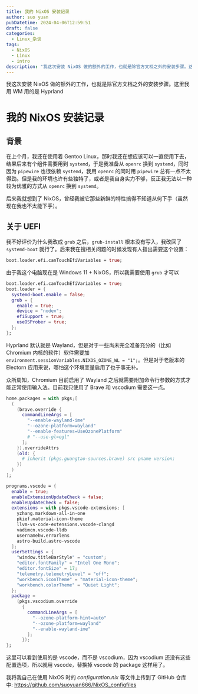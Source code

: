 ```yaml
---
title: 我的 NixOS 安装记录
author: suo yuan
pubDatetime: 2024-04-06T12:59:51
draft: false
categories:
  - Linux_杂谈
tags:
  - NixOS
  - Linux
  - intro
description: "我这次安装 NixOS 做的额外的工作，也就是除官方文档之外的安装步骤。这里我用 WM 用的是 Hyprland"
---
```


<!--more-->
我这次安装 NixOS 做的额外的工作，也就是除官方文档之外的安装步骤。这里我用 WM 用的是 Hyprland
<!--more-->

# 我的 NixOS 安装记录

## 背景

在上个月，我还在使用着 Gentoo Linux，那时我还在想应该可以一直使用下去，结果后来有个组件需要用到 `systemd`，于是我准备从 `openrc` 换到 `systemd`，同时因为 `pipewire` 也很依赖 `systemd`，我用 `openrc` 的同时用 `pipewire` 总有一点不太得劲。但是我的环境也许有些独特了，或者是我自身实力不够，反正我无法以一种较为优雅的方式从 `openrc` 换到 `systemd`。

后来我就想到了 NixOS，曾经我被它那些新鲜的特性搞得不知道从何下手（虽然现在我也不太能下手）。

## 关于 UEFI

我不好评价为什么我改成 `grub` 之后，`grub-install` 根本没有写入，我改回了 `systemd-boot` 就行了。后来我在搜相关问题的时候发现有人指出需要这个设置：

```nix
boot.loader.efi.canTouchEfiVariables = true;
```

由于我这个电脑现在是 Windows 11 + NixOS，所以我需要使用 `grub` 才可以

```nix
boot.loader.efi.canTouchEfiVariables = true;
boot.loader = {
  systemd-boot.enable = false;
  grub = {
    enable = true;
    device = "nodev";
    efiSupport = true;
    useOSProber = true;
  };
};
```

Hyprland 默认就是 Wayland，但是对于一些尚未完全准备充分的（比如 Chromium 内核的软件）软件需要加 `environment.sessionVariables.NIXOS_OZONE_WL = "1";`。但是对于老版本的 Electorn 应用来说，哪怕这个环境变量启用了也于事无补。

众所周知，Chromium 目前启用了 Wayland 之后就需要附加命令行参数的方式才能正常使用输入法。目前我只使用了 Brave 和 vscodium 需要这一点。

```nix
home.packages = with pkgs;[
  (
    (brave.override {
      commandLineArgs = [
        "--enable-wayland-ime"
        "--ozone-platform=wayland"
        "--enable-features=UseOzonePlatform"
        # "--use-gl=egl"
      ];
    }).overrideAttrs
    (old: {
      # inherit (pkgs.guangtao-sources.brave) src pname version;
    })
  )
];

programs.vscode = {
  enable = true;
  enableExtensionUpdateCheck = false;
  enableUpdateCheck = false;
  extensions = with pkgs.vscode-extensions; [
    yzhang.markdown-all-in-one
    pkief.material-icon-theme
    llvm-vs-code-extensions.vscode-clangd
    vadimcn.vscode-lldb
    usernamehw.errorlens
    astro-build.astro-vscode
  ];
  userSettings = {
    "window.titleBarStyle" = "custom";
    "editor.fontFamily" = "Intel One Mono";
    "editor.fontSize" = 17;
    "telemetry.telemetryLevel" = "off";
    "workbench.iconTheme" = "material-icon-theme";
    "workbench.colorTheme" = "Quiet Light";
  };
  package =
    (pkgs.vscodium.override
      {
        commandLineArgs = [
          "--ozone-platform-hint=auto"
          "--ozone-platform=wayland"
          "--enable-wayland-ime"
        ];
      });
};
```

这里可以看到使用的是 vscode，而不是 vscodium，因为 vscodium 还没有这些配置选项，所以就用 vscode，替换掉 vscode 的 package 这样用了。

我将我自己在使用 NixOS 时的 _configuration.nix_ 等文件上传到了 GitHub 仓库中: https://github.com/suoyuan666/NixOS_configfiles
